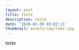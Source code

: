 ```yaml
---
layout: post
title: teste
description: teste
date: '2020-02-09 03:03:11'
thumbnail: assets/img/lake.jpg
---
```

teste
